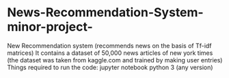 # News-Recommendation-System-minor-project-
New Recommendation system (recommends news on the basis of Tf-idf matrices)
It contains a dataset of 50,000 news articles of new york times (the dataset was taken from kaggle.com and trained by making user entries)
Things required to run the code:
jupyter notebook
python 3 (any version)

